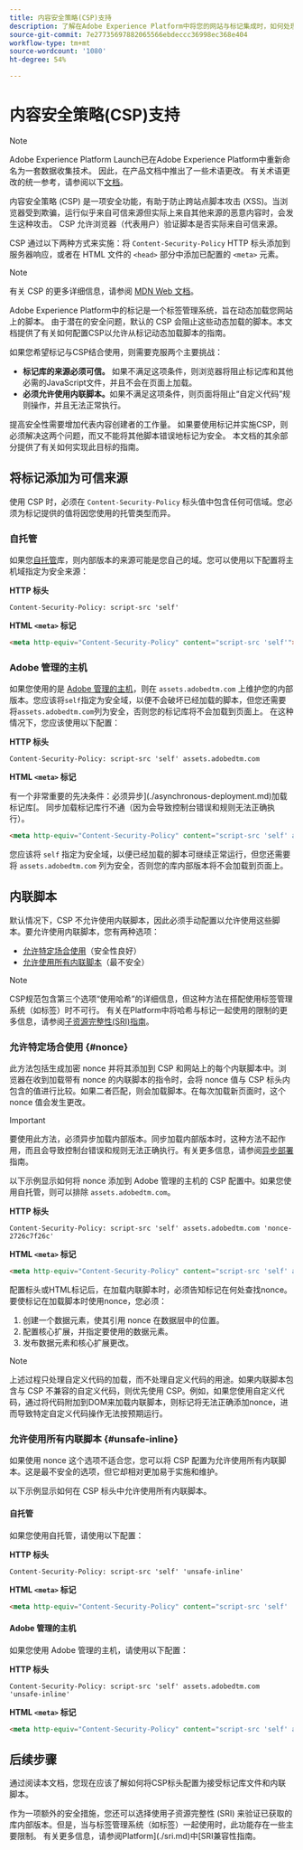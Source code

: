 ```yaml
---
title: 内容安全策略(CSP)支持
description: 了解在Adobe Experience Platform中将您的网站与标记集成时，如何处理内容安全策略(CSP)限制。
source-git-commit: 7e27735697882065566ebdeccc36998ec368e404
workflow-type: tm+mt
source-wordcount: '1080'
ht-degree: 54%

---
```


# 内容安全策略(CSP)支持

>[!NOTE]
>
>Adobe Experience Platform Launch已在Adobe Experience Platform中重新命名为一套数据收集技术。 因此，在产品文档中推出了一些术语更改。 有关术语更改的统一参考，请参阅以下[文档](../../term-updates.md)。

内容安全策略 (CSP) 是一项安全功能，有助于防止跨站点脚本攻击 (XSS)。当浏览器受到欺骗，运行似乎来自可信来源但实际上来自其他来源的恶意内容时，会发生这种攻击。 CSP 允许浏览器（代表用户）验证脚本是否实际来自可信来源。

CSP 通过以下两种方式来实施：将 `Content-Security-Policy` HTTP 标头添加到服务器响应，或者在 HTML 文件的 `<head>` 部分中添加已配置的 `<meta>` 元素。

>[!NOTE]
>
> 有关 CSP 的更多详细信息，请参阅 [MDN Web 文档](https://developer.mozilla.org/zh-CN/docs/Web/HTTP/CSP)。

Adobe Experience Platform中的标记是一个标签管理系统，旨在动态加载您网站上的脚本。 由于潜在的安全问题，默认的 CSP 会阻止这些动态加载的脚本。本文档提供了有关如何配置CSP以允许从标记动态加载脚本的指南。

如果您希望标记与CSP结合使用，则需要克服两个主要挑战：

* **标记库的来源必须可信。** 如果不满足这项条件，则浏览器将阻止标记库和其他必需的JavaScript文件，并且不会在页面上加载。
* **必须允许使用内联脚本。**&#x200B;如果不满足这项条件，则页面将阻止“自定义代码”规则操作，并且无法正常执行。

提高安全性需要增加代表内容创建者的工作量。 如果要使用标记并实施CSP，则必须解决这两个问题，而又不能将其他脚本错误地标记为安全。 本文档的其余部分提供了有关如何实现此目标的指南。

## 将标记添加为可信来源

使用 CSP 时，必须在 `Content-Security-Policy` 标头值中包含任何可信域。您必须为标记提供的值将因您使用的托管类型而异。

### 自托管

如果您[自托管](../publishing/hosts/self-hosting-libraries.md)库，则内部版本的来源可能是您自己的域。您可以使用以下配置将主机域指定为安全来源：

**HTTP 标头**

```http
Content-Security-Policy: script-src 'self'
```

**HTML `<meta>` 标记**

```html
<meta http-equiv="Content-Security-Policy" content="script-src 'self'">
```

### Adobe 管理的主机

如果您使用的是 [Adobe 管理的主机](../publishing/hosts/managed-by-adobe-host.md)，则在 `assets.adobedtm.com` 上维护您的内部版本。您应该将`self`指定为安全域，以便不会破坏已经加载的脚本，但您还需要将`assets.adobedtm.com`列为安全，否则您的标记库将不会加载到页面上。 在这种情况下，您应该使用以下配置：

**HTTP 标头**

```http
Content-Security-Policy: script-src 'self' assets.adobedtm.com
```

**HTML `<meta>` 标记**


有一个非常重要的先决条件：必须异步](./asynchronous-deployment.md)加载标记库[。 同步加载标记库行不通（因为会导致控制台错误和规则无法正确执行）。

```html
<meta http-equiv="Content-Security-Policy" content="script-src 'self' assets.adobedtm.com">
```

您应该将 `self` 指定为安全域，以便已经加载的脚本可继续正常运行，但您还需要将 `assets.adobedtm.com` 列为安全，否则您的库内部版本将不会加载到页面上。

## 内联脚本

默认情况下，CSP 不允许使用内联脚本，因此必须手动配置以允许使用这些脚本。要允许使用内联脚本，您有两种选项：

* [允许特定场合使用](#nonce)（安全性良好）
* [允许使用所有内联脚本](#unsafe-inline)（最不安全）

>[!NOTE]
>
>CSP规范包含第三个选项“使用哈希”的详细信息，但这种方法在搭配使用标签管理系统（如标签）时不可行。 有关在Platform中将哈希与标记一起使用的限制的更多信息，请参阅[子资源完整性(SRI)指南](./sri.md)。

### 允许特定场合使用 {#nonce}

此方法包括生成加密 nonce 并将其添加到 CSP 和网站上的每个内联脚本中。浏览器在收到加载带有 nonce 的内联脚本的指令时，会将 nonce 值与 CSP 标头内包含的值进行比较。如果二者匹配，则会加载脚本。在每次加载新页面时，这个 nonce 值会发生更改。

>[!IMPORTANT]
>
>要使用此方法，必须异步加载内部版本。同步加载内部版本时，这种方法不起作用，而且会导致控制台错误和规则无法正确执行。有关更多信息，请参阅[异步部署](./asynchronous-deployment.md)指南。

以下示例显示如何将 nonce 添加到 Adobe 管理的主机的 CSP 配置中。如果您使用自托管，则可以排除 `assets.adobedtm.com`。

**HTTP 标头**

```http
Content-Security-Policy: script-src 'self' assets.adobedtm.com 'nonce-2726c7f26c'
```

**HTML `<meta>` 标记**

```html
<meta http-equiv="Content-Security-Policy" content="script-src 'self' assets.adobedtm.com 'nonce-2726c7f26c'">
```

配置标头或HTML标记后，在加载内联脚本时，必须告知标记在何处查找nonce。 要使标记在加载脚本时使用nonce，您必须：

1. 创建一个数据元素，使其引用 nonce 在数据层中的位置。
1. 配置核心扩展，并指定要使用的数据元素。
1. 发布数据元素和核心扩展更改。

>[!NOTE]
>
>上述过程只处理自定义代码的加载，而不处理自定义代码的用途。如果内联脚本包含与 CSP 不兼容的自定义代码，则优先使用 CSP。例如，如果您使用自定义代码，通过将代码附加到DOM来加载内联脚本，则标记将无法正确添加nonce，进而导致特定自定义代码操作无法按预期运行。

### 允许使用所有内联脚本 {#unsafe-inline}

如果使用 nonce 这个选项不适合您，您可以将 CSP 配置为允许使用所有内联脚本。这是最不安全的选项，但它却相对更加易于实施和维护。

以下示例显示如何在 CSP 标头中允许使用所有内联脚本。

#### 自托管

如果您使用自托管，请使用以下配置：

**HTTP 标头**

```http
Content-Security-Policy: script-src 'self' 'unsafe-inline'
```

**HTML `<meta>` 标记**

```html
<meta http-equiv="Content-Security-Policy" content="script-src 'self' 'unsafe-inline'">
```

#### Adobe 管理的主机

如果您使用 Adobe 管理的主机，请使用以下配置：

**HTTP 标头**

```http
Content-Security-Policy: script-src 'self' assets.adobedtm.com 'unsafe-inline'
```

**HTML `<meta>` 标记**

```html
<meta http-equiv="Content-Security-Policy" content="script-src 'self' assets.adobedtm.com 'unsafe-inline'">
```

## 后续步骤

通过阅读本文档，您现在应该了解如何将CSP标头配置为接受标记库文件和内联脚本。

作为一项额外的安全措施，您还可以选择使用子资源完整性 (SRI) 来验证已获取的库内部版本。但是，当与标签管理系统（如标签）一起使用时，此功能存在一些主要限制。 有关更多信息，请参阅Platform](./sri.md)中[SRI兼容性指南。
